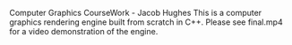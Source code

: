 Computer Graphics CourseWork - Jacob Hughes
This is a computer graphics rendering engine built from scratch in C++.
Please see final.mp4 for a video demonstration of the engine.
